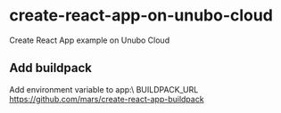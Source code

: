# create-react-app-on-unubo-cloud
Create React App example on Unubo Cloud

## Add buildpack
Add environment variable to app:\\
BUILDPACK_URL\
https://github.com/mars/create-react-app-buildpack
